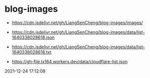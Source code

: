 # blog-images 

* https://cdn.jsdelivr.net/gh/LiangSenCheng/blog-images/images/ 

* https://cdn.jsdelivr.net/gh/LiangSenCheng/blog-images/data/list-1640338028618.json 

* https://cdn.jsdelivr.net/gh/LiangSenCheng/blog-images/data/list-1640338028618.txt 

* https://gh-file.lx164.workers.dev/data/cloudflare-list.json 

2021-12-24 17:12:08